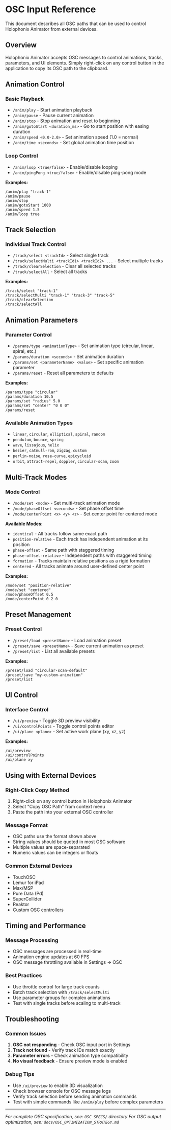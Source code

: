 # OSC Input Reference

This document describes all OSC paths that can be used to control Holophonix Animator from external devices.

## Overview

Holophonix Animator accepts OSC messages to control animations, tracks, parameters, and UI elements. Simply right-click on any control button in the application to copy its OSC path to the clipboard.

## Animation Control

### Basic Playback
- `/anim/play` - Start animation playback
- `/anim/pause` - Pause current animation  
- `/anim/stop` - Stop animation and reset to beginning
- `/anim/gotoStart <duration_ms>` - Go to start position with easing duration
- `/anim/speed <0.0-2.0>` - Set animation speed (1.0 = normal)
- `/anim/time <seconds>` - Set global animation time position

### Loop Control
- `/anim/loop <true/false>` - Enable/disable looping
- `/anim/pingPong <true/false>` - Enable/disable ping-pong mode

**Examples:**
```
/anim/play "track-1"
/anim/pause
/anim/stop
/anim/gotoStart 1000
/anim/speed 1.5
/anim/loop true
```

## Track Selection

### Individual Track Control
- `/track/select <trackId>` - Select single track
- `/track/selectMulti <trackId1> <trackId2> ...` - Select multiple tracks
- `/track/clearSelection` - Clear all selected tracks
- `/track/selectAll` - Select all tracks

**Examples:**
```
/track/select "track-1"
/track/selectMulti "track-1" "track-3" "track-5"
/track/clearSelection
/track/selectAll
```

## Animation Parameters

### Parameter Control
- `/params/type <animationType>` - Set animation type (circular, linear, spiral, etc.)
- `/params/duration <seconds>` - Set animation duration
- `/params/set <parameterName> <value>` - Set specific animation parameter
- `/params/reset` - Reset all parameters to defaults

**Examples:**
```
/params/type "circular"
/params/duration 10.5
/params/set "radius" 5.0
/params/set "center" "0 0 0"
/params/reset
```

### Available Animation Types
- `linear`, `circular`, `elliptical`, `spiral`, `random`
- `pendulum`, `bounce`, `spring`
- `wave`, `lissajous`, `helix`
- `bezier`, `catmull-rom`, `zigzag`, `custom`
- `perlin-noise`, `rose-curve`, `epicycloid`
- `orbit`, `attract-repel`, `doppler`, `circular-scan`, `zoom`

## Multi-Track Modes

### Mode Control
- `/mode/set <mode>` - Set multi-track animation mode
- `/mode/phaseOffset <seconds>` - Set phase offset time
- `/mode/centerPoint <x> <y> <z>` - Set center point for centered mode

**Available Modes:**
- `identical` - All tracks follow same exact path
- `position-relative` - Each track has independent animation at its position
- `phase-offset` - Same path with staggered timing
- `phase-offset-relative` - Independent paths with staggered timing
- `formation` - Tracks maintain relative positions as a rigid formation
- `centered` - All tracks animate around user-defined center point

**Examples:**
```
/mode/set "position-relative"
/mode/set "centered"
/mode/phaseOffset 0.5
/mode/centerPoint 0 2 0
```

## Preset Management

### Preset Control
- `/preset/load <presetName>` - Load animation preset
- `/preset/save <presetName>` - Save current animation as preset
- `/preset/list` - List all available presets

**Examples:**
```
/preset/load "circular-scan-default"
/preset/save "my-custom-animation"
/preset/list
```

## UI Control

### Interface Control
- `/ui/preview` - Toggle 3D preview visibility
- `/ui/controlPoints` - Toggle control points editor
- `/ui/plane <plane>` - Set active work plane (xy, xz, yz)

**Examples:**
```
/ui/preview
/ui/controlPoints
/ui/plane xy
```

## Using with External Devices

### Right-Click Copy Method
1. Right-click on any control button in Holophonix Animator
2. Select "Copy OSC Path" from context menu
3. Paste the path into your external OSC controller

### Message Format
- OSC paths use the format shown above
- String values should be quoted in most OSC software
- Multiple values are space-separated
- Numeric values can be integers or floats

### Common External Devices
- TouchOSC
- Lemur for iPad
- Max/MSP
- Pure Data (Pd)
- SuperCollider
- Reaktor
- Custom OSC controllers

## Timing and Performance

### Message Processing
- OSC messages are processed in real-time
- Animation engine updates at 60 FPS
- OSC message throttling available in Settings → OSC

### Best Practices
- Use throttle control for large track counts
- Batch track selection with `/track/selectMulti`
- Use parameter groups for complex animations
- Test with single tracks before scaling to multi-track

## Troubleshooting

### Common Issues
1. **OSC not responding** - Check OSC input port in Settings
2. **Track not found** - Verify track IDs match exactly
3. **Parameter errors** - Check animation type compatibility
4. **No visual feedback** - Ensure preview mode is enabled

### Debug Tips
- Use `/ui/preview` to enable 3D visualization
- Check browser console for OSC message logs
- Verify track selection before sending animation commands
- Test with simple commands like `/anim/play` before complex parameters

---
*For complete OSC specification, see: `OSC_SPECS/` directory*
*For OSC output optimization, see: `docs/OSC_OPTIMIZATION_STRATEGY.md`*
